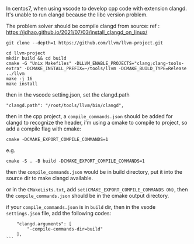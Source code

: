 In centos7, when using vscode to develop cpp code with extension clangd. It's unable to run clangd because the libc version problem. 

The problem solver should be compile clangd from source: ref : https://jdhao.github.io/2021/07/03/install_clangd_on_linux/
```
git clone --depth=1 https://github.com/llvm/llvm-project.git

cd llvm-project
mkdir build && cd build
cmake -G "Unix Makefiles" -DLLVM_ENABLE_PROJECTS="clang;clang-tools-extra" -DCMAKE_INSTALL_PREFIX=~/tools/llvm -DCMAKE_BUILD_TYPE=Release ../llvm
make -j 16
make install
```

then in the vscode setting.json, set the clangd.path
```
"clangd.path": "/root/tools/llvm/bin/clangd",
```

then in the cpp project, a `compile_commands.json` should be added for clangd to recognize the header,
i'm using a cmake to compile to project, so add a compile flag with cmake:
```
cmake -DCMAKE_EXPORT_COMPILE_COMMANDS=1
```

e.g.

```
cmake -S . -B build -DCMAKE_EXPORT_COMPILE_COMMANDS=1
```

then the `compile_commands.json` would be in build directory, put it into the source dir to make clangd available.

or in the `CMakeLists.txt`, add `set(CMAKE_EXPORT_COMPILE_COMMANDS ON)`, then the `compile_commands.json` should be in the cmake output directory.

if your `compile_commands.json` is in `build` dir, then in the vsode `settings.json` file, add the following codes:
````
    "clangd.arguments": [
        "-compile-commands-dir=build"
    ],
```
